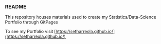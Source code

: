 ### README

This repository houses materials used to create my Statistics/Data-Science Portfolio through GitPages

To see my Portfolio visit [https://setharreola.github.io/](https://setharreola.github.io/)
